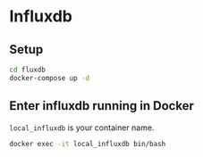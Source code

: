 # Influxdb

## Setup

```sh
cd fluxdb
docker-compose up -d
```

## Enter influxdb running in Docker

`local_influxdb` is your container name.

```sh
docker exec -it local_influxdb bin/bash
```
